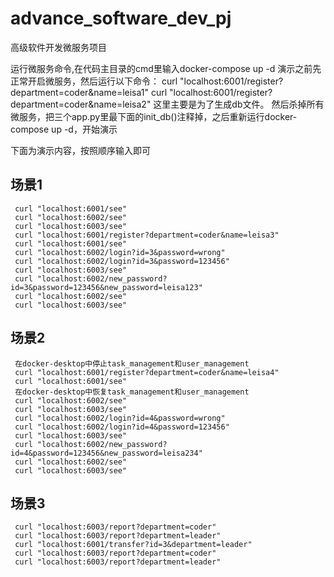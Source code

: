 # advance_software_dev_pj
高级软件开发微服务项目

运行微服务命令,在代码主目录的cmd里输入docker-compose up -d
演示之前先正常开启微服务，然后运行以下命令：
     curl "localhost:6001/register?department=coder&name=leisa1"
     curl "localhost:6001/register?department=coder&name=leisa2"
这里主要是为了生成db文件。
然后杀掉所有微服务，把三个app.py里最下面的init_db()注释掉，之后重新运行docker-compose up -d，开始演示

下面为演示内容，按照顺序输入即可
## 场景1
     curl "localhost:6001/see"
     curl "localhost:6002/see"
     curl "localhost:6003/see"
     curl "localhost:6001/register?department=coder&name=leisa3"
     curl "localhost:6001/see"
     curl "localhost:6002/login?id=3&password=wrong"
     curl "localhost:6002/login?id=3&password=123456"
     curl "localhost:6003/see"
     curl "localhost:6002/new_password?id=3&password=123456&new_password=leisa123"
     curl "localhost:6002/see"
     curl "localhost:6003/see"
## 场景2
     在docker-desktop中停止task_management和user_management
     curl "localhost:6001/register?department=coder&name=leisa4"
     curl "localhost:6001/see"
     在docker-desktop中恢复task_management和user_management
     curl "localhost:6002/see"
     curl "localhost:6003/see"
     curl "localhost:6002/login?id=4&password=wrong"
     curl "localhost:6002/login?id=4&password=123456"
     curl "localhost:6003/see"
     curl "localhost:6002/new_password?id=4&password=123456&new_password=leisa234"
     curl "localhost:6002/see"
     curl "localhost:6003/see"
## 场景3
     curl "localhost:6003/report?department=coder"
     curl "localhost:6003/report?department=leader"
     curl "localhost:6001/transfer?id=3&department=leader"
     curl "localhost:6003/report?department=coder"
     curl "localhost:6003/report?department=leader"